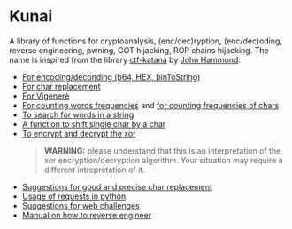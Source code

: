 # Kunai
 A library of functions for cryptoanalysis, (enc/dec)ryption, (enc/dec)oding, reverse engineering, pwning, GOT hijacking, ROP chains hijacking. The name is inspired from the library [ctf-katana](https://github.com/JohnHammond/ctf-katana) by [John Hammond](https://github.com/JohnHammond).

- [For encoding/deconding (b64, HEX, binToString)](./encode_decode.py)
- [For char replacement](./char_replacer.py)
- [For Vigenerè](./ciphers.py)
- [For counting words frequencies](./count_words.py) and [for counting frequencies of chars](./frequency_counter.py)
- [To search for words in a string](./search_words.py)
- [A function to shift single char by a char](./shifting_by_key.py)
- [To encrypt and decrypt the xor](./xor_enc_dec.py)
    > **WARNING:** please understand that this is an interpretation of the xor encryption/decryption algorithm. Your situation may require a different intrepretation of it.
- [Suggestions for good and precise char replacement](./suggestions.md)
- [Usage of requests in python](./request.py)
- [Suggestions for web challenges](./suggestions_web.py)
- [Manual on how to reverse engineer](./reverse_eng_notebook.py)
